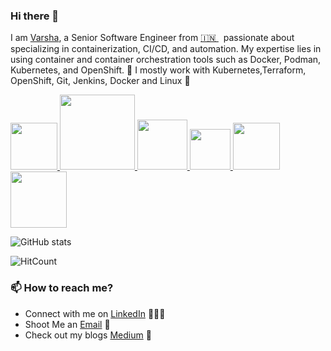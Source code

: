 ### Hi there 👋
I am [Varsha](https://www.linkedin.com/in/varsha-aaynure/), a Senior Software Engineer from [🇮🇳 ](https://en.wikipedia.org/wiki/India)&nbsp; passionate about specializing in containerization, CI/CD, and automation. My expertise lies in using container and container orchestration tools such as Docker, Podman, Kubernetes, and OpenShift.
🎯
I mostly work with Kubernetes,Terraform, OpenShift, Git, Jenkins, Docker and Linux 🚀
<p float="left">
  <a href="https://kubernetes.io/" target="_blank" >
    <img src="https://raw.githubusercontent.com/itsksaurabh/itsksaurabh/master/assets/k8s.gif"  height="75" />
  </a>

  <a href="https://www.terraform.io/" target="_blank" >
    <img src="https://raw.githubusercontent.com/itsksaurabh/itsksaurabh/master/assets/terraform.gif" width="120" />
  </a>

  <a href="https://www.docker.com/" target="_blank" >
    <img src="https://raw.githubusercontent.com/itsksaurabh/itsksaurabh/master/assets/docker.gif"  height="80" /> 
  </a>

  <a href="https://docs.gitlab.com/ee/ci/" target="_blank" >
    <img src="https://raw.githubusercontent.com/itsksaurabh/itsksaurabh/master/assets/cicd.gif"  height="65" />
  </a>

  <a href="https://aws.amazon.com/" target="_blank" >
    <img src="https://raw.githubusercontent.com/itsksaurabh/itsksaurabh/master/assets/aws.gif"  height="75" />
  </a>
  
  <a href="https://golang.org/" target="_blank" >
    <img src="https://raw.githubusercontent.com/itsksaurabh/itsksaurabh/master/assets/golang.gif"  height="90" />
  </a>
 </p>

![GitHub stats](https://github-readme-stats.vercel.app/api?username=VarshaAaynure&show_icons=true&hide=stars)

![HitCount](http://hits.dwyl.com/VarshaAaynure/VarshaAaynure.svg)

### 📫 How to reach me?
 - Connect with me on [LinkedIn](https://www.linkedin.com/in/varsha-aaynure/) 👨🏻‍💻
 - Shoot Me an [Email](varshaainure98@gmail.com) 💌
 - Check out my blogs [Medium](https://medium.com/@varshaaaynure) 📝

<!--
**VarshaAaynure/VarshaAaynure** is a ✨ _special_ ✨ repository because its `README.md` (this file) appears on your GitHub profile.

Here are some ideas to get you started:

- 🔭 I’m currently working on ...
- 🌱 I’m currently learning ...
- 👯 I’m looking to collaborate on ...
- 🤔 I’m looking for help with ...
- 💬 Ask me about ...
- 📫 How to reach me: ...
- 😄 Pronouns: ...
- ⚡ Fun fact: ...
-->
